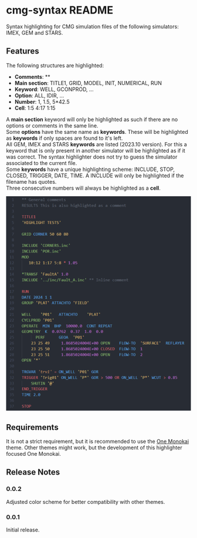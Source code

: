 # cmg-syntax README

Syntax highlighting for CMG simulation files of the following simulators: IMEX, GEM and STARS.

## Features

The following structures are highlighted:

* **Comments**: **
* **Main section**: TITLE1, GRID, MODEL, INIT, NUMERICAL, RUN
* **Keyword**: WELL, GCONPROD, ...
* **Option**: ALL, IDIR, ...
* **Number**: 1, 1.5, 5*42.5
* **Cell**: 1:5 4:17 1:15

A **main section** keyword will only be highlighted as such if there are no options or comments in the same line.  
Some **options** have the same name as **keywords**. These will be highlighted as **keywords** if only spaces are found to it's left.  
All GEM, IMEX and STARS **keywords** are listed (2023.10 version). For this a keyword that is only present in another simulator will be highlighted as if it was correct. The syntax highlighter does not try to guess the simulator associated to the current file.  
Some **keywords** have a unique highlighting scheme: INCLUDE, STOP, CLOSED, TRIGGER, DATE, TIME. A INCLUDE will only be highlighted if the filename has quotes.  
Three consecutive numbers will always be highlighted as a **cell**.

![Example file](/extra/test_25pc.png "Example file")

## Requirements

It is not a strict requirement, but it is recommended to use the [One Monokai](https://marketplace.visualstudio.com/items?itemName=azemoh.one-monokai) theme. Other themes might work, but the development of this highlighter focused One Monokai.

## Release Notes

### 0.0.2

Adjusted color scheme for better compatibility with other themes.

### 0.0.1

Initial release.